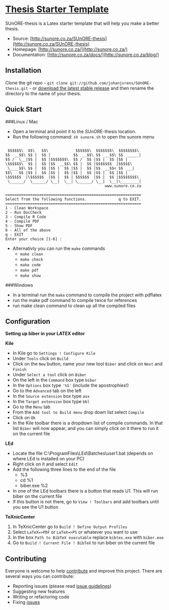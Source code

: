 # [Thesis Starter Template](http://sunore.co.za/)

SUnORE-thesis is a Latex starter template that will help you make a better thesis.

* Source: [http://sunore.co.za/SUnORE-thesis](http://sunore.co.za/SUnORE-thesis)
* Homepage: [http://sunore.co.za/](http://sunore.co.za/)
* Documentation: [http://sunore.co.za/docs/](http://sunore.co.za/blog/)


## Installation

Clone the git repo - `git clone git://github.com/johanjvrens/SUnORE-thesis.git` - or [download the latest stable release](https://github.com/johanjvrens/SUnORE-thesis/releases/latest) and then rename the directory to the name of your thesis.

## Quick Start
###Linux / Mac
* Open a terminal and point it to the SUnORE-thesis location.
* Run the following command: `sh sunore.sh` to open the sunore menu
```

 $$$$$$\  $$\   $$\            $$$$$$\  $$$$$$$\  $$$$$$$$\
$$  __$$\ $$ |  $$ |          $$  __$$\ $$  __$$\ $$  _____|
$$ /  \__|$$ |  $$ |$$$$$$$\  $$ /  $$ |$$ |  $$ |$$ |
\$$$$$$\  $$ |  $$ |$$  __$$\ $$ |  $$ |$$$$$$$  |$$$$$\
 \____$$\ $$ |  $$ |$$ |  $$ |$$ |  $$ |$$  __$$< $$  __|
$$\   $$ |$$ |  $$ |$$ |  $$ |$$ |  $$ |$$ |  $$ |$$ |
\$$$$$$  |\$$$$$$  |$$ |  $$ | $$$$$$  |$$ |  $$ |$$$$$$$$\
 \______/  \______/ \__|  \__| \______/ \__|  \__|\________|
                                            www.sunore.co.za

============================================================
Select from the following functions.              q to EXIT.
============================================================
1 - Clean Workspace
2 - Run DocCheck
3 - Compile R Code
4 - Compile PDF
5 - Show PDF
6 - All of the above
q - EXIT
Enter your choice [1-6] :
```
* Alternativly you can run the `make` commands
  * `make clean`
  * `make check`
  * `make code`
  * `make pdf`
  * `make show`

###Windows
* In a terminal run the ```make``` command to compile the project with pdflatex
* run the make pdf command to compile twice for references
* run make clean command to clean up all the compiled files





## Configuration

**Setting up biber in your LATEX editor**

**Kile**

* In Kile go to `Settings ! Configure Kile`
* Under `Tools` click on `Build`
* Click on the `New` button, name your new tool `Biber` and click on `Next` and `Finish`
* Under `Select a tool` click on `Biber`
* On the left in the `Command` box type `biber`
* In the `Options` box type `'%S'` (include the apostrophies!)
* Go to the `Advanced` tab on the left
* In the `Source extension` box type `aux`
* In the `Target extension` box type `bbl`
* Go to the `Menu` tab
* From the `Add tool to Build menu` drop down list select `Compile`
* Click on `Ok`
* In the Kile toolbar there is a dropdown list of compile commands. In that list `Biber` will now
  appear, and you can simply click on it there to run it on the current file

**LEd**

* Locate the file C:\ProgramFiles\LEd\Batches\user1.bat (depends on where LEd is installed on
your PC)
* Right click on it and select `Edit`
* Add the following three lines to the end of the file
  * %3
  * cd %1
  * biber.exe %2
* In one of the LEd toolbars there is a button that reads U1. This will run biber on the current file
* If this button is not there, go to `View ! Toolbars` and add toolbars until you see the U1 button

**TeXnicCenter**

1. In TeXnicCenter go to `Build ! Define Output Profiles`
2. Select `LaTeX=>PDF` or `LaTeX=>PS` or whatever you want to use
3. In the box `Path to BibTeX executable` replace `bibtex.exe` with `biber.exe`
4. Go to `Build ! Current File ! BibTeX` to run biber on the current file

## Contributing

Everyone is welcome to help [contribute](CONTRIBUTING.md) and improve this project. There are several ways you can contribute:

* Reporting issues (please read [issue guidelines](https://github.com/necolas/issue-guidelines))
* Suggesting new features
* Writing or refactoring code
* Fixing [issues](https://github.com/johanjvrens/SUnORE-thesis/issues)
